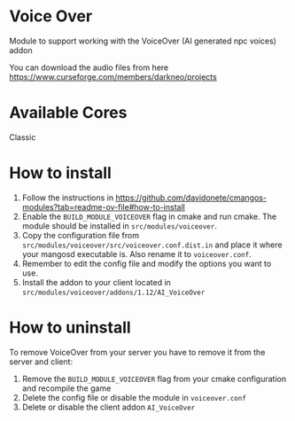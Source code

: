 # Voice Over
Module to support working with the VoiceOver (AI generated npc voices) addon

You can download the audio files from here https://www.curseforge.com/members/darkneo/projects

# Available Cores
Classic

# How to install
1. Follow the instructions in https://github.com/davidonete/cmangos-modules?tab=readme-ov-file#how-to-install
2. Enable the `BUILD_MODULE_VOICEOVER` flag in cmake and run cmake. The module should be installed in `src/modules/voiceover`.
3. Copy the configuration file from `src/modules/voiceover/src/voiceover.conf.dist.in` and place it where your mangosd executable is. Also rename it to `voiceover.conf`.
4. Remember to edit the config file and modify the options you want to use.
5. Install the addon to your client located in `src/modules/voiceover/addons/1.12/AI_VoiceOver`

# How to uninstall
To remove VoiceOver from your server you have to remove it from the server and client:
1. Remove the `BUILD_MODULE_VOICEOVER` flag from your cmake configuration and recompile the game
2. Delete the config file or disable the module in `voiceover.conf`
3. Delete or disable the client addon `AI_VoiceOver`